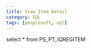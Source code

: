 ```yaml
---
title: View Item Detail
category: SQL
tags: [peoplesoft, sql]
---
```


select * from PS_PT_IQREGITEM